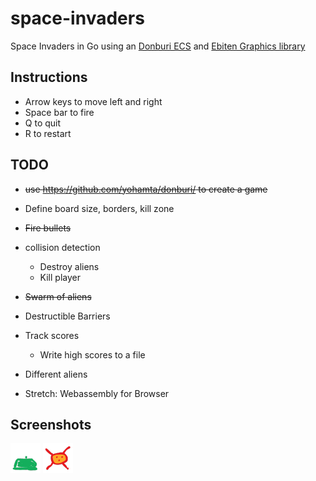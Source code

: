 # space-invaders
Space Invaders in Go using an [Donburi ECS](https://github.com/yohamta/donburi/) and [Ebiten Graphics library](https://github.com/hajimehoshi/ebiten)

## Instructions
* Arrow keys to move left and right
* Space bar to fire
* Q to quit
* R to restart

## TODO
* ~~use https://github.com/yohamta/donburi/ to create a game~~
* Define board size, borders, kill zone
* ~~Fire bullets~~
* collision detection
  * Destroy aliens
  * Kill player
* ~~Swarm of aliens~~
* Destructible Barriers
* Track scores
  * Write high scores to a file
* Different aliens

* Stretch: Webassembly for Browser

## Screenshots
![Player](assets/ship.png)
![Alien](assets/alien.png)